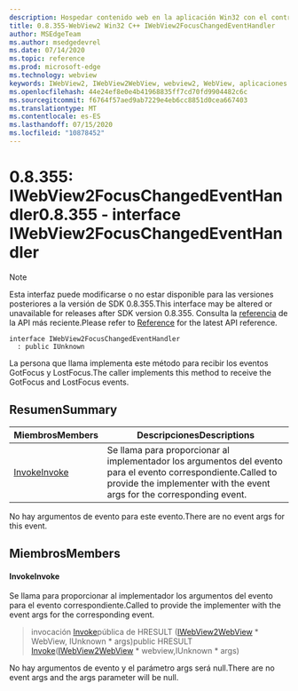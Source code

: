 ```yaml
---
description: Hospedar contenido web en la aplicación Win32 con el control Microsoft Edge WebView2
title: 0.8.355-WebView2 Win32 C++ IWebView2FocusChangedEventHandler
author: MSEdgeTeam
ms.author: msedgedevrel
ms.date: 07/14/2020
ms.topic: reference
ms.prod: microsoft-edge
ms.technology: webview
keywords: IWebView2, IWebView2WebView, webview2, WebView, aplicaciones Win32, Win32, Edge
ms.openlocfilehash: 44e24ef8e0e4b41968835ff7cd70fd9904482c6c
ms.sourcegitcommit: f6764f57aed9ab7229e4eb6cc8851d0cea667403
ms.translationtype: MT
ms.contentlocale: es-ES
ms.lasthandoff: 07/15/2020
ms.locfileid: "10878452"
---
```

# <span data-ttu-id="9adbe-104">0.8.355: IWebView2FocusChangedEventHandler</span><span class="sxs-lookup"><span data-stu-id="9adbe-104">0.8.355 - interface IWebView2FocusChangedEventHandler</span></span> 

> [!NOTE]
> <span data-ttu-id="9adbe-105">Esta interfaz puede modificarse o no estar disponible para las versiones posteriores a la versión de SDK 0.8.355.</span><span class="sxs-lookup"><span data-stu-id="9adbe-105">This interface may be altered or unavailable for releases after SDK version 0.8.355.</span></span> <span data-ttu-id="9adbe-106">Consulta la [referencia](../../../webview2-api-reference.md) de la API más reciente.</span><span class="sxs-lookup"><span data-stu-id="9adbe-106">Please refer to [Reference](../../../webview2-api-reference.md) for the latest API reference.</span></span>

```
interface IWebView2FocusChangedEventHandler
  : public IUnknown
```

<span data-ttu-id="9adbe-107">La persona que llama implementa este método para recibir los eventos GotFocus y LostFocus.</span><span class="sxs-lookup"><span data-stu-id="9adbe-107">The caller implements this method to receive the GotFocus and LostFocus events.</span></span>

## <span data-ttu-id="9adbe-108">Resumen</span><span class="sxs-lookup"><span data-stu-id="9adbe-108">Summary</span></span>

 <span data-ttu-id="9adbe-109">Miembros</span><span class="sxs-lookup"><span data-stu-id="9adbe-109">Members</span></span>                        | <span data-ttu-id="9adbe-110">Descripciones</span><span class="sxs-lookup"><span data-stu-id="9adbe-110">Descriptions</span></span>
--------------------------------|---------------------------------------------
[<span data-ttu-id="9adbe-111">Invoke</span><span class="sxs-lookup"><span data-stu-id="9adbe-111">Invoke</span></span>](#invoke) | <span data-ttu-id="9adbe-112">Se llama para proporcionar al implementador los argumentos del evento para el evento correspondiente.</span><span class="sxs-lookup"><span data-stu-id="9adbe-112">Called to provide the implementer with the event args for the corresponding event.</span></span>

<span data-ttu-id="9adbe-113">No hay argumentos de evento para este evento.</span><span class="sxs-lookup"><span data-stu-id="9adbe-113">There are no event args for this event.</span></span>

## <span data-ttu-id="9adbe-114">Miembros</span><span class="sxs-lookup"><span data-stu-id="9adbe-114">Members</span></span>

#### <span data-ttu-id="9adbe-115">Invoke</span><span class="sxs-lookup"><span data-stu-id="9adbe-115">Invoke</span></span> 

<span data-ttu-id="9adbe-116">Se llama para proporcionar al implementador los argumentos del evento para el evento correspondiente.</span><span class="sxs-lookup"><span data-stu-id="9adbe-116">Called to provide the implementer with the event args for the corresponding event.</span></span>

> <span data-ttu-id="9adbe-117">invocación [Invoke](#invoke)pública de HRESULT ([IWebView2WebView](IWebView2WebView.md) \* WebView, IUnknown \* args)</span><span class="sxs-lookup"><span data-stu-id="9adbe-117">public HRESULT [Invoke](#invoke)([IWebView2WebView](IWebView2WebView.md) \* webview,IUnknown \* args)</span></span>

<span data-ttu-id="9adbe-118">No hay argumentos de evento y el parámetro args será null.</span><span class="sxs-lookup"><span data-stu-id="9adbe-118">There are no event args and the args parameter will be null.</span></span>

